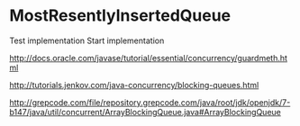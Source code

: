 # MostResentlyInsertedQueue
Test implementation
Start implementation


http://docs.oracle.com/javase/tutorial/essential/concurrency/guardmeth.html

http://tutorials.jenkov.com/java-concurrency/blocking-queues.html

http://grepcode.com/file/repository.grepcode.com/java/root/jdk/openjdk/7-b147/java/util/concurrent/ArrayBlockingQueue.java#ArrayBlockingQueue